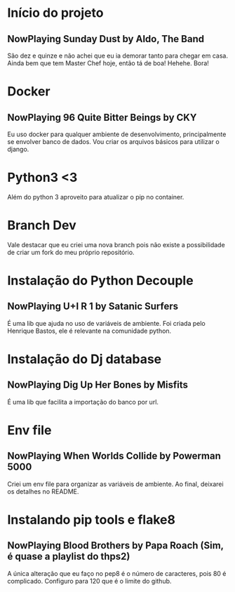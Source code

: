 # Início do projeto
## NowPlaying Sunday Dust by Aldo, The Band

São dez e quinze e não achei que eu ia demorar tanto para chegar em casa.
Ainda bem que tem Master Chef hoje, então tá de boa!
Hehehe.
Bora!

# Docker
## NowPlaying 96 Quite Bitter Beings by CKY
Eu uso docker para qualquer ambiente de desenvolvimento, principalmente se envolver banco de dados.
Vou criar os arquivos básicos para utilizar o django.

# Python3 <3
Além do python 3 aproveito para atualizar o pip no container.

# Branch Dev
Vale destacar que eu criei uma nova branch pois não existe a possibilidade de criar um fork do meu próprio repositório.

# Instalação do Python Decouple
## NowPlaying U+I R 1 by Satanic Surfers
É uma lib que ajuda no uso de variáveis de ambiente.
Foi criada pelo Henrique Bastos, ele é relevante na comunidade python.

# Instalação do Dj database
## NowPlaying Dig Up Her Bones by Misfits
É uma lib que facilita a importação do banco por url.

# Env file
## NowPlaying When Worlds Collide by Powerman 5000
Criei um env file para organizar as variáveis de ambiente.
Ao final, deixarei os detalhes no README.

# Instalando pip tools e flake8
## NowPlaying Blood Brothers by Papa Roach (Sim, é quase a playlist do thps2)
A única alteração que eu faço no pep8 é o número de caracteres, pois 80 é complicado.
Configuro para 120 que é o limite do github.
